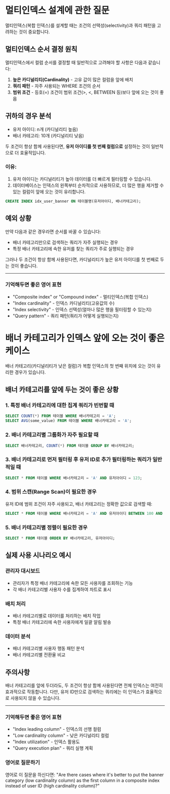 # 멀티인덱스 설계에 관한 질문

멀티인덱스(복합 인덱스)를 설계할 때는 조건의 선택성(selectivity)과 쿼리 패턴을 고려하는 것이 중요합니다.

## 멀티인덱스 순서 결정 원칙

멀티인덱스에서 컬럼 순서를 결정할 때 일반적으로 고려해야 할 사항은 다음과 같습니다:

1. **높은 카디널리티(Cardinality)** - 고유 값이 많은 컬럼을 앞에 배치
2. **쿼리 패턴** - 자주 사용되는 WHERE 조건의 순서
3. **범위 조건** - 등호(=) 조건이 범위 조건(>, <, BETWEEN 등)보다 앞에 오는 것이 좋음

## 귀하의 경우 분석

- 유저 아이디: n개 (카디널리티 높음)
- 배너 카테고리: 10개 (카디널리티 낮음)

두 조건이 항상 함께 사용된다면, **유저 아이디를 첫 번째 컬럼으로** 설정하는 것이 일반적으로 더 효율적입니다.

### 이유:
1. 유저 아이디는 카디널리티가 높아 데이터를 더 빠르게 필터링할 수 있습니다.
2. 데이터베이스는 인덱스의 왼쪽부터 순차적으로 사용하므로, 더 많은 행을 제거할 수 있는 컬럼이 앞에 오는 것이 유리합니다.

```sql
CREATE INDEX idx_user_banner ON 테이블명(유저아이디, 배너카테고리);
```

## 예외 상황

만약 다음과 같은 경우라면 순서를 바꿀 수 있습니다:
- 배너 카테고리만으로 검색하는 쿼리가 자주 실행되는 경우
- 특정 배너 카테고리에 속한 유저를 찾는 쿼리가 주로 실행되는 경우

그러나 두 조건이 항상 함께 사용된다면, 카디널리티가 높은 유저 아이디를 첫 번째로 두는 것이 좋습니다.

---

### 기억해두면 좋은 영어 표현
- "Composite index" or "Compound index" - 멀티인덱스(복합 인덱스)
- "Index cardinality" - 인덱스 카디널리티(고유값의 수)
- "Index selectivity" - 인덱스 선택성(얼마나 많은 행을 필터링할 수 있는지)
- "Query pattern" - 쿼리 패턴(쿼리가 어떻게 실행되는지)


# 배너 카테고리가 인덱스 앞에 오는 것이 좋은 케이스

배너 카테고리(카디널리티가 낮은 컬럼)가 복합 인덱스의 첫 번째 위치에 오는 것이 유리한 경우가 있습니다.

## 배너 카테고리를 앞에 두는 것이 좋은 상황

### 1. 특정 배너 카테고리에 대한 집계 쿼리가 빈번할 때
```sql
SELECT COUNT(*) FROM 테이블 WHERE 배너카테고리 = 'A';
SELECT AVG(some_value) FROM 테이블 WHERE 배너카테고리 = 'A';
```

### 2. 배너 카테고리별 그룹화가 자주 필요할 때
```sql
SELECT 배너카테고리, COUNT(*) FROM 테이블 GROUP BY 배너카테고리;
```

### 3. 배너 카테고리로 먼저 필터링 후 유저 ID로 추가 필터링하는 쿼리가 일반적일 때
```sql
SELECT * FROM 테이블 WHERE 배너카테고리 = 'A' AND 유저아이디 = 123;
```

### 4. 범위 스캔(Range Scan)이 필요한 경우
유저 ID에 범위 조건이 자주 사용되고, 배너 카테고리는 정확한 값으로 검색할 때:
```sql
SELECT * FROM 테이블 WHERE 배너카테고리 = 'A' AND 유저아이디 BETWEEN 100 AND 200;
```

### 5. 배너 카테고리별 정렬이 필요한 경우
```sql
SELECT * FROM 테이블 ORDER BY 배너카테고리, 유저아이디;
```

## 실제 사용 시나리오 예시

### 관리자 대시보드
- 관리자가 특정 배너 카테고리에 속한 모든 사용자를 조회하는 기능
- 각 배너 카테고리별 사용자 수를 집계하여 차트로 표시

### 배치 처리
- 배너 카테고리별로 데이터를 처리하는 배치 작업
- 특정 배너 카테고리에 속한 사용자에게 일괄 알림 발송

### 데이터 분석
- 배너 카테고리별 사용자 행동 패턴 분석
- 배너 카테고리별 전환율 비교

## 주의사항

배너 카테고리를 앞에 두더라도, 두 조건이 항상 함께 사용된다면 전체 인덱스는 여전히 효과적으로 작동합니다. 다만, 유저 ID만으로 검색하는 쿼리에는 이 인덱스가 효율적으로 사용되지 않을 수 있습니다.

---

### 기억해두면 좋은 영어 표현
- "Index leading column" - 인덱스의 선행 컬럼
- "Low cardinality column" - 낮은 카디널리티 컬럼
- "Index utilization" - 인덱스 활용도
- "Query execution plan" - 쿼리 실행 계획

### 영어로 질문하기
영어로 이 질문을 하신다면:
"Are there cases where it's better to put the banner category (low cardinality column) as the first column in a composite index instead of user ID (high cardinality column)?"


